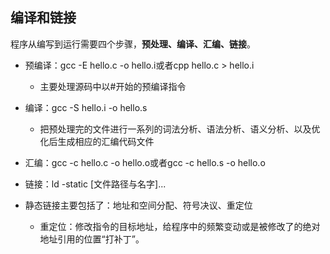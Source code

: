 ## 编译和链接
程序从编写到运行需要四个步骤，**预处理、编译、汇编、链接**。

+ 预编译：gcc -E hello.c -o hello.i或者cpp hello.c > hello.i

  + 主要处理源码中以#开始的预编译指令

+ 编译：gcc -S hello.i -o hello.s

  + 把预处理完的文件进行一系列的词法分析、语法分析、语义分析、以及优化后生成相应的汇编代码文件

+ 汇编：gcc -c hello.c -o hello.o或者gcc -c hello.s -o hello.o

+ 链接：ld -static [文件路径与名字]...

  

+ 静态链接主要包括了：地址和空间分配、符号决议、重定位
  + 重定位：修改指令的目标地址，给程序中的频繁变动或是被修改了的绝对地址引用的位置“打补丁”。

